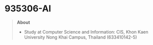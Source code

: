 # 935306-AI
> **About**
> * Study at Computer Science and Information: CIS, Khon Kaen University Nong Khai Campus, Thailand (633410142-5)
